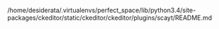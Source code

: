 /home/desiderata/.virtualenvs/perfect_space/lib/python3.4/site-packages/ckeditor/static/ckeditor/ckeditor/plugins/scayt/README.md